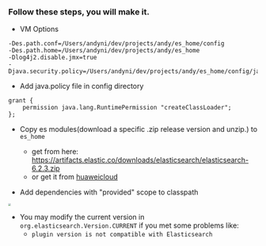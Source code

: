 ### Follow these steps, you will make it.
- VM Options
```shell
-Des.path.conf=/Users/andyni/dev/projects/andy/es_home/config
-Des.path.home=/Users/andyni/dev/projects/andy/es_home
-Dlog4j2.disable.jmx=true
-Djava.security.policy=/Users/andyni/dev/projects/andy/es_home/config/java.policy
```

- Add java.policy file in config directory
```shell
grant {
    permission java.lang.RuntimePermission "createClassLoader";
};
```

- Copy es modules(download a specific .zip release version and unzip.) to `es_home`
  - get from here: https://artifacts.elastic.co/downloads/elasticsearch/elasticsearch-6.2.3.zip
  - or get it from [huaweicloud](https://repo.huaweicloud.com/elasticsearch/6.2.3/elasticsearch-6.2.3.tar.gz)

- Add dependencies with "provided" scope to classpath
<img src="https://cdn.jsdelivr.net/gh/promise2mm/pics/yiming/md/20220121011043.png" style="zoom:30%;" />

- You may modify the current version in `org.elasticsearch.Version.CURRENT` if you met some problems like:
  - `plugin version is not compatible with Elasticsearch`